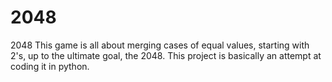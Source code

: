 # 2048
2048
This game is all about merging cases of equal values, starting with 2's, up to the ultimate goal, the 2048. 
This project is basically an attempt at coding it in python.